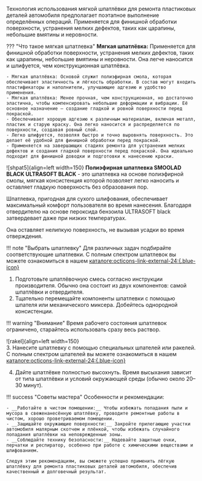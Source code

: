 Технология использования мягкой шпатлёвки для ремонта пластиковых деталей автомобиля предполагает поэтапное выполнение определённых операций. Применяется для финишной обработки поверхности, устранения мелких дефектов, таких как царапины, небольшие вмятины и неровности.

??? "Что такое мягкая шпатлевка"
	__Мягкая шпатлёвка:__ Применяется для финишной обработки поверхности, устранения мелких дефектов, таких как царапины, небольшие вмятины и неровности. Она легче наносится и шлифуется, чем конструкционная шпатлёвка.
	
	- Мягкая шпатлёвка: Основой служит полиэфирная смола, которая обеспечивает эластичность и лёгкость обработки. В состав могут входить пластификаторы и наполнители, улучшающие адгезию и удобство применения.
    - Мягкая шпатлёвка: Менее прочная, чем конструкционная, но достаточно эластична, чтобы компенсировать небольшие деформации и вибрации. Её основное назначение — создание гладкой и ровной поверхности перед покраской.
	- Обеспечивает хорошую адгезию к различным материалам, включая металл, пластик и старую краску. Она легко наносится и распределяется по поверхности, создавая ровный слой.
    - Легко шлифуется, позволяя быстро и точно выровнять поверхность. Это делает её удобной для финишной обработки перед покраской.
    - Применяется на завершающих стадиях ремонта для устранения мелких дефектов и создания гладкой поверхности перед покраской. Она идеально подходит для финишной доводки и подготовки к нанесению краски.
	
![shpat5]{align=left width=150}	__Полиэфирная шпатлевка SMOOLAD BLACK ULTRASOFT BLACK__ - это шпатлевка на основе полиэфирной смолы, мягкая консистенция которой позволяет легко наносить и оставляет гладкую поверхность без образования пор. 

Шпатлевка, пригодная  для сухого шлифования, обеспечивает максимальный комфорт пользователя во время нанесения. Благодаря отвердителю на основе пероксида бензоила ULTRASOFT black затвердевает даже при низких температурах. 

Она оставляет нелипкую поверхность, не вызывая усадки во время отверждения.

!!! note "Выбрать шпатлевку"
	Для различных задач подбирайте соответствующие шпатлевки. С полным спектром шпатлевок вы можете ознакомиться в нашем [каталоге:octicons-link-external-24:{.blue-icon}](https://autolevel.pro/catalog/shpatlevki/)

1. Подготовьте шпатлёвочную смесь согласно инструкции производителя. Обычно она состоит из двух компонентов: самой шпатлёвки и отвердителя.
2. Тщательно перемещайте компоненты шпатлевки с помощью шпателя или механического миксера. Добейтесь однородной консистенции.

!!! warning "Внимание"
	Время рабочего состояния шпатлевок ограничено, старайтесь использовать сразу весь раствор.
	
![rakel]{align=left width=150}	
3. Нанесите шпатлевку с помощью специальных шпателей или ракелей. С полным спектром шпателей вы можете ознакомиться в нашем [каталоге:octicons-link-external-24:{.blue-icon}](https://autolevel.pro/catalog/oborudovanie_instrument/ruchnoy_instrument/shpateli_rakeli/)

<ol start="4" markdown><li>Дайте шпатлёвке полностью высохнуть. Время высыхания зависит от типа шпатлёвки и условий окружающей среды (обычно около 20–30 минут). </li></ol>

!!! success "Советы мастера"
	Особенности и рекомендации:
	
	- __Работайте в чистом помещении:__ Чтобы избежать попадания пыли и мусора в свеженанесённую шпатлёвку, проводите ремонтные работы в чистом, хорошо проветриваемом помещении.
	- __Защищайте окружающие поверхности:__ Закройте прилегающие участки автомобиля малярным скотчем и плёнкой, чтобы избежать случайного попадания шпатлёвки на неповрежденные зоны.
	- __Соблюдайте технику безопасности:__ Надевайте защитные очки, перчатки и респиратор, особенно при работе с химическими веществами и шлифованием. 
	
	Следуя этим рекомендациям, вы сможете успешно применить лёгкую шпатлёвку для ремонта пластиковых деталей автомобиля, обеспечив качественный и долговечный результат.
